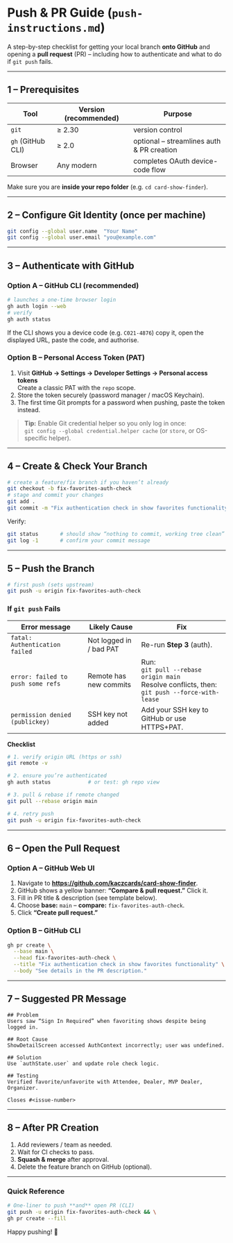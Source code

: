 # Push & PR Guide (`push-instructions.md`)

A step-by-step checklist for getting your local branch **onto GitHub** and opening a **pull request** (PR) – including how to authenticate and what to do if `git push` fails.

---

## 1&nbsp;– Prerequisites

| Tool | Version (recommended) | Purpose |
|------|-----------------------|---------|
| `git` | ≥ 2.30 | version control |
| `gh` (GitHub CLI) | ≥ 2.0 | optional – streamlines auth & PR creation |
| Browser | Any modern | completes OAuth device-code flow |

Make sure you are **inside your repo folder** (e.g. `cd card-show-finder`).

---

## 2&nbsp;– Configure Git Identity (once per machine)

```bash
git config --global user.name  "Your Name"
git config --global user.email "you@example.com"
```

---

## 3&nbsp;– Authenticate with GitHub

### Option A – GitHub CLI (recommended)

```bash
# launches a one-time browser login
gh auth login --web
# verify
gh auth status
```

If the CLI shows you a device code (e.g. `C021-4876`) copy it, open the
displayed URL, paste the code, and authorise.

### Option B – Personal Access Token (PAT)

1.  Visit **GitHub → Settings → Developer Settings → Personal access tokens**  
    Create a classic PAT with the `repo` scope.
2.  Store the token securely (password manager / macOS Keychain).
3.  The first time Git prompts for a password when pushing, paste the token instead.

> **Tip:** Enable Git credential helper so you only log in once:  
> `git config --global credential.helper cache` (or `store`, or OS-specific helper).

---

## 4&nbsp;– Create & Check Your Branch

```bash
# create a feature/fix branch if you haven’t already
git checkout -b fix-favorites-auth-check
# stage and commit your changes
git add .
git commit -m "Fix authentication check in show favorites functionality"
```

Verify:

```bash
git status       # should show “nothing to commit, working tree clean”
git log -1       # confirm your commit message
```

---

## 5&nbsp;– Push the Branch

```bash
# first push (sets upstream)
git push -u origin fix-favorites-auth-check
```

### If `git push` Fails

| Error message | Likely Cause | Fix |
|---------------|--------------|-----|
| `fatal: Authentication failed` | Not logged in / bad PAT | Re-run **Step 3** (auth). |
| `error: failed to push some refs` | Remote has new commits | Run:<br>`git pull --rebase origin main`<br>Resolve conflicts, then:<br>`git push --force-with-lease` |
| `permission denied (publickey)` | SSH key not added | Add your SSH key to GitHub or use HTTPS+PAT. |

**Checklist**

```bash
# 1. verify origin URL (https or ssh)
git remote -v

# 2. ensure you’re authenticated
gh auth status            # or test: gh repo view

# 3. pull & rebase if remote changed
git pull --rebase origin main

# 4. retry push
git push -u origin fix-favorites-auth-check
```

---

## 6&nbsp;– Open the Pull Request

### Option A – GitHub Web UI

1. Navigate to **https://github.com/kaczcards/card-show-finder**.  
2. GitHub shows a yellow banner: **“Compare & pull request.”** Click it.  
3. Fill in PR title & description (see template below).  
4. Choose **base:** `main` – **compare:** `fix-favorites-auth-check`.  
5. Click **“Create pull request.”**

### Option B – GitHub CLI

```bash
gh pr create \
  --base main \
  --head fix-favorites-auth-check \
  --title "Fix authentication check in show favorites functionality" \
  --body "See details in the PR description."
```

---

## 7&nbsp;– Suggested PR Message

```
## Problem
Users saw “Sign In Required” when favoriting shows despite being logged in.

## Root Cause
ShowDetailScreen accessed AuthContext incorrectly; user was undefined.

## Solution
Use `authState.user` and update role check logic.

## Testing
Verified favorite/unfavorite with Attendee, Dealer, MVP Dealer, Organizer.

Closes #<issue-number>
```

---

## 8&nbsp;– After PR Creation

1. Add reviewers / team as needed.  
2. Wait for CI checks to pass.  
3. **Squash & merge** after approval.  
4. Delete the feature branch on GitHub (optional).

---

### Quick Reference

```bash
# One-liner to push **and** open PR (CLI)
git push -u origin fix-favorites-auth-check && \
gh pr create --fill
```

Happy pushing! 🚀
